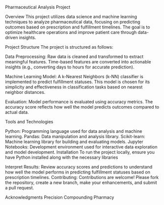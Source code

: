 Pharmaceutical Analysis Project

Overview
This project utilizes data science and machine learning techniques to analyze pharmaceutical data, focusing on predicting outcomes based on prescription and fulfillment timelines. The goal is to optimize healthcare operations and improve patient care through data-driven insights.

Project Structure
The project is structured as follows:

Data Preprocessing: Raw data is cleaned and transformed to extract meaningful features. Time-based features are converted into actionable insights (e.g., converting days to hours for accurate prediction).

Machine Learning Model: A k-Nearest Neighbors (k-NN) classifier is implemented to predict fulfillment statuses. This model is chosen for its simplicity and effectiveness in classification tasks based on nearest neighbor distances.

Evaluation: Model performance is evaluated using accuracy metrics. The accuracy score reflects how well the model predicts outcomes compared to actual data.

Tools and Technologies

Python: Programming language used for data analysis and machine learning.
Pandas: Data manipulation and analysis library.
Scikit-learn: Machine learning library for building and evaluating models.
Jupyter Notebooks: Development environment used for interactive data exploration and model development.
Installation
To run the project locally, ensure you have Python installed along with the necessary libraries

Interpret Results:
Review accuracy scores and predictions to understand how well the model performs in predicting fulfillment statuses based on prescription timelines.
Contributing:
Contributions are welcome! Please fork the repository, create a new branch, make your enhancements, and submit a pull request.

Acknowledgments
Precision Compounding Pharmacy
